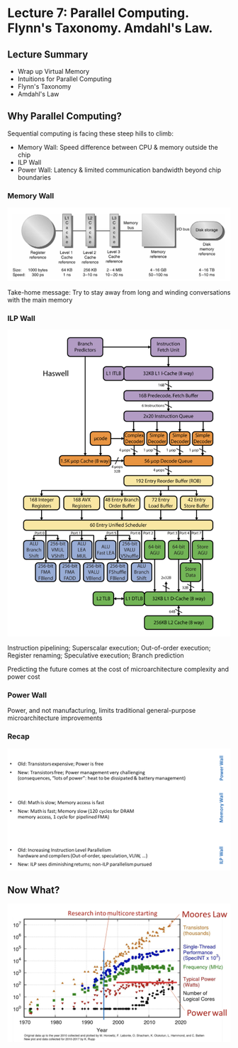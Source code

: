 # Lecture 7: Parallel Computing. Flynn's Taxonomy. Amdahl's Law.

## Lecture Summary

* Wrap up Virtual Memory
* Intuitions for Parallel Computing
* Flynn's Taxonomy
* Amdahl's Law

## Why Parallel Computing?

Sequential computing is facing these steep hills to climb:

* Memory Wall: Speed difference between CPU & memory outside the chip
* ILP Wall
* Power Wall: Latency & limited communication bandwidth beyond chip boundaries

### Memory Wall

![](../../.gitbook/assets/screen-shot-2021-02-09-at-1.01.20-am.png)

Take-home message: Try to stay away from long and winding conversations with the main memory

### ILP Wall

![ILP elicits very complex microarchitecture](../../.gitbook/assets/screen-shot-2021-02-09-at-1.05.15-am.png)

Instruction pipelining; Superscalar execution; Out-of-order execution; Register renaming; Speculative execution; Branch prediction

Predicting the future comes at the cost of microarchitecture complexity and power cost

### Power Wall

Power, and not manufacturing, limits traditional general-purpose microarchitecture improvements

### Recap

![](../../.gitbook/assets/screen-shot-2021-02-09-at-1.12.19-am.png)

## Now What?

![](../../.gitbook/assets/screen-shot-2021-02-09-at-1.16.11-am.png)

